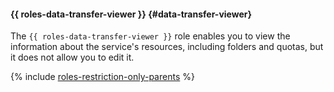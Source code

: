 #### {{ roles-data-transfer-viewer }} {#data-transfer-viewer}

The `{{ roles-data-transfer-viewer }}` role enables you to view the information about the service's resources, including folders and quotas, but it does not allow you to edit it.

{% include [roles-restriction-only-parents](../roles-restriction-only-parents.md) %}
